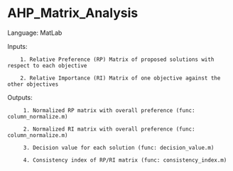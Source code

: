 # AHP_Matrix_Analysis
Language: MatLab


Inputs:

        1. Relative Preference (RP) Matrix of proposed solutions with respect to each objective

        2. Relative Importance (RI) Matrix of one objective against the other objectives

Outputs:

         1. Normalized RP matrix with overall preference (func: column_normalize.m)

         2. Normalized RI matrix with overall preference (func: column_normalize.m)

         3. Decision value for each solution (func: decision_value.m)

         4. Consistency index of RP/RI matrix (func: consistency_index.m)
